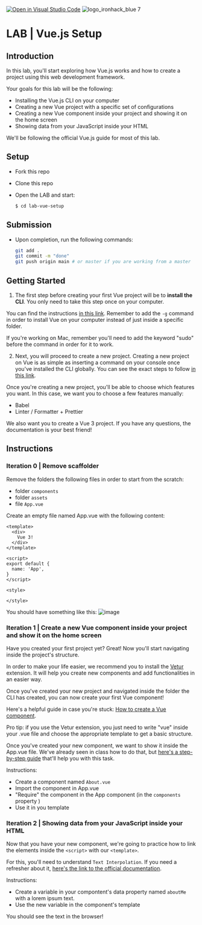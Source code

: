 [![Open in Visual Studio Code](https://classroom.github.com/assets/open-in-vscode-c66648af7eb3fe8bc4f294546bfd86ef473780cde1dea487d3c4ff354943c9ae.svg)](https://classroom.github.com/online_ide?assignment_repo_id=8290193&assignment_repo_type=AssignmentRepo)
![logo_ironhack_blue 7](https://user-images.githubusercontent.com/23629340/40541063-a07a0a8a-601a-11e8-91b5-2f13e4e6b441.png)

# LAB | Vue.js Setup

## Introduction

In this lab, you'll start exploring how Vue.js works and how to create a project using this web development framework.

Your goals for this lab will be the following:

- Installing the Vue.js CLI on your computer
- Creating a new Vue project with a specific set of configurations
- Creating a new Vue component inside your project and showing it on the home screen
- Showing data from your JavaScript inside your HTML

We'll be following the official Vue.js guide for most of this lab.

## Setup

- Fork this repo
- Clone this repo
- Open the LAB and start:

  ```bash
  $ cd lab-vue-setup
  ```

## Submission

- Upon completion, run the following commands:

  ```bash
  git add .
  git commit -m "done"
  git push origin main # or master if you are working from a master
  ```

## Getting Started

<!-- Installing the CLI -->

1. The first step before creating your first Vue project will be to **install the CLI**. You only need to take this step once on your computer.

You can find the instructions [in this link](https://cli.vuejs.org/guide/installation.html). Remember to add the `-g` command in order to install Vue on your computer instead of just inside a specific folder.

If you're working on Mac, remember you'll need to add the keyword "sudo" before the command in order for it to work.

<!-- ## Create a new Vue project -->

2. Next, you will proceed to create a new project. Creating a new project on Vue is as simple as inserting a command on your console once you've installed the CLI globally. You can see the exact steps to follow [in this link](https://cli.vuejs.org/guide/installation.html).

Once you're creating a new project, you'll be able to choose which features you want. In this case, we want you to choose a few features manually:

- Babel
- Linter / Formatter + Prettier

We also want you to create a Vue 3 project. If you have any questions, the documentation is your best friend!

## Instructions

### Iteration 0 | Remove scaffolder

Remove the folders the following files in order to start from the scratch:

- folder `components`
- folder `assets`
- file `App.vue`

Create an empty file named App.vue with the following content: 

```
<template>
  <div>
    Vue 3!
  </div>
</template>

<script>
export default {
  name: 'App',
}
</script>

<style>

</style>

```

You should have something like this:
![image](https://user-images.githubusercontent.com/108828282/186917079-bfc29e92-0d22-43ba-82cc-3aec62695c14.png)


### Iteration 1 | Create a new Vue component inside your project and show it on the home screen

Have you created your first project yet? Great! Now you'll start navigating inside the project's structure.

In order to make your life easier, we recommend you to install the [Vetur](https://marketplace.visualstudio.com/items?itemName=octref.vetur) extension. It will help you create new components and add functionalities in an easier way.

Once you've created your new project and navigated inside the folder the CLI has created, you can now create your first Vue component!

Here's a helpful guide in case you're stuck: [How to create a Vue component](https://developer.mozilla.org/en-US/docs/Learn/Tools_and_testing/Client-side_JavaScript_frameworks/Vue_first_component).

Pro tip: if you use the Vetur extension, you just need to write "vue" inside your .vue file and choose the appropriate template to get a basic structure.

Once you've created your new component, we want to show it inside the App.vue file. We've already seen in class how to do that, but [here's a step-by-step guide](https://flaviocopes.com/vue-import-component/) that'll help you with this task.

Instructions:

- Create a component named `About.vue`
- Import the component in App.vue
- "Require" the component in the App component (in the `components` property )
- Use it in you template

### Iteration 2 | Showing data from your JavaScript inside your HTML

Now that you have your new component, we're going to practice how to link the elements inside the `<script>` with our `<template>`.

For this, you'll need to understand `Text Interpolation`. If you need a refresher about it, [here's the link to the official documentation](https://vuejs.org/guide/essentials/template-syntax.html#text-interpolation).

Instructions:

- Create a variable in your compontent's data property named `aboutMe` with a lorem ipsum text.
- Use the new variable in the component's template

You should see the text in the browser!
